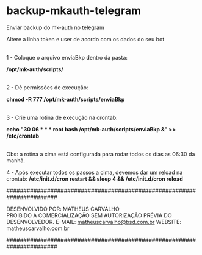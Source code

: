 # backup-mkauth-telegram
Enviar backup do mk-auth no telegram

Altere a linha token e user de acordo com os dados do seu bot

<br>1 - Coloque o arquivo enviaBkp dentro da pasta:</br>
<p><b>/opt/mk-auth/scripts/</b></p>

<br>2 - Dê permissões de execução: </br>
<p><b>chmod -R 777 /opt/mk-auth/scripts/enviaBkp</b></p>

<br>3 - Crie uma rotina de execução na crontab:</br>
<p><b>echo "30 06 * * * root bash /opt/mk-auth/scripts/enviaBkp &" >> /etc/crontab</b></p>


<br>Obs: a rotina a cima está configurada para rodar todos os dias as 06:30 da manhã.</br>


4 - Após executar todos os passos a cima, devemos dar um reload na crontab: <b>/etc/init.d/cron restart && sleep 4 &&  /etc/init.d/cron reload</b>


#######################################################################

  DESENVOLVIDO POR: MATHEUS CARVALHO                                  
  PROIBIDO A COMERCIALIZAÇÃO SEM AUTORIZAÇÃO PRÉVIA DO DESENVOLVEDOR. 
  E-MAIL: matheuscarvalho@bsd.com.br WEBSITE: matheuscarvalho.com.br  
  
#######################################################################
